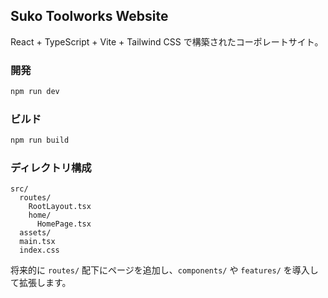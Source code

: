 ## Suko Toolworks Website

React + TypeScript + Vite + Tailwind CSS で構築されたコーポレートサイト。

### 開発

```bash
npm run dev
```

### ビルド

```bash
npm run build
```

### ディレクトリ構成

```
src/
  routes/
    RootLayout.tsx
    home/
      HomePage.tsx
  assets/
  main.tsx
  index.css
```

将来的に `routes/` 配下にページを追加し、`components/` や `features/` を導入して拡張します。
